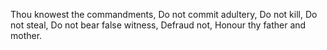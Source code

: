 Thou knowest the commandments, Do not commit adultery, Do not kill, Do not steal, Do not bear false witness, Defraud not, Honour thy father and mother.
